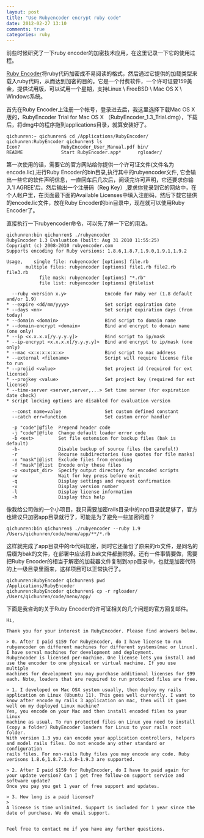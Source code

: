 ```yaml
---
layout: post
title: "Use Rubyencoder encrypt ruby code"
date: 2012-02-27 13:10
comments: true
categories: ruby
---
```


前些时候研究了一下ruby encoder的加密技术应用，在这里记录一下它的使用过程。

[Ruby Encoder](http://rubyencoder.com/)将ruby代码加密成不易阅读的格式，然后通过它提供的加载类型来载入ruby代码，从而达到加密的目的。它是一个付费软件，一个许可证要159美金，提供试用版，可以试用一个星期，支持Linux \ FreeBSD \ Mac OS X \ Windows系统。

首先在Ruby Encoder上注册一个帐号，登录进去后，我这里选择下载Mac OS X版的，RubyEncoder Trial for Mac OS X （RubyEncoder_1.3_Trial.dmg），下载后，将dmg中的程序拖到applications目录，就算安装好了。
```
qichunren:~ qichunren$ cd /Applications/RubyEncoder/
qichunren:RubyEncoder qichunren$ ls
Icon?				RubyEncoder_User_Manual.pdf	bin/
README				Start RubyEncoder.app*		rgloader/
```
第一次使用的话，需要它的官方网站给你提供一个许可证文件(文件名为encode.lic),进行Ruby Encoder的bin目录,执行其中的rubyencoder文件, 它会输出一些它的软件声明信息，一直回车后几次后，阅读完许可声明，它还要求你输入'I AGREE'后，然后输出一个注册码（Reg Key）,要求你登录到它的网站中，在个人帐户里，在页面最下面的Available Licenses中填入注册码，然后下载它提供的encode.lic文件，放在Ruby Encoder的bin目录中，现在就可以使用Ruby Encoder了。

直接执行一下rubyencoder命令，可以先了解一下它的用法。
```
qichunren:bin qichunren$ ./rubyencoder 
RubyEncoder 1.3 Evaluation (built: Aug 31 2010 11:55:25)
Copyright (c) 2008-2010 rubyencoder.com
Supports encoding for Ruby versions: 1.8.6,1.8.7,1.9.0,1.9.1,1.9.2

Usage,    single file: rubyencoder [options] file.rb
       multiple files: rubyencoder [options] file1.rb file2.rb file3.rb
            file mask: rubyencoder [options] "*.rb"
            file list: rubyencoder [options] @filelist

  --ruby <version x.y>              Encode for Ruby ver (1.8 default and/or 1.9)
* --expire <dd/mm/yyyy>             Set script expiration date
* --days <nn>                       Set script expiration days (from today)
* --domain <domain>                 Bind script to domain name
* --domain-encrypt <domain>         Bind and encrypt to domain name (one only)
* --ip <x.x.x.x[/y.y.y.y]>          Bind script to ip/mask
* --ip-encrypt <x.x.x.x[/y.y.y.y]>  Bind and encrypt to ip/mask (one only)
* --mac <x:x:x:x:x:x>               Bind script to mac address
* --external <filename>             Script will require license file to run
* --projid <value>                  Set project id (required for ext license)
* --projkey <value>                 Set project key (required for ext license)
* --time-server <server,server,...> Set time server (for expiration date check)
* script locking options are disabled for evaluation version

  --const name=value                Set custom defined constant
  --catch err=function              Set custom error handler

  -p "code"|@file  Prepend header code
  -j "code"|@file  Change default loader error code
  -b <ext>         Set file extension for backup files (bak is default)
  -b-              Disable backup of source files (be careful!)
  -r               Recurse subdirectories (use quotes for file masks)
  -x "mask"|@list  Exclude files from encoding
  -f "mask"|@list  Encode only these files
  -o <output_dir>  Specify output directory for encoded scripts
  -w               Wait for key press before exit
  -q               Display settings and request confirmation
  -v               Display version number
  -l               Display license information
  -h               Display this help
```

像我给公司做的一个小项目，我只需要加密rails目录中的app目录就足够了，官方也建议只加密app目录就行了，可能是为了避免一些加密问题？
```
qichunren:bin qichunren$ ./rubyencoder --ruby 1.9 /Users/qichunren/code/menu/app/**/*.rb
```
这样就完成了app目录中的rb代码加密，同时它还备份了原来的rb文件，是同名的后缀为bak的文件，在部署中应该将.bak文件都删除掉。还有一件事情要做，需要把Ruby Encoder的相当于解密的加载器文件复制到app目录中，也就是加密代码的上一级目录里面来，这样项目可以正常执行了。
```
qichunren:RubyEncoder qichunren$ pwd
/Applications/RubyEncoder
qichunren:RubyEncoder qichunren$ cp -r rgloader/ /Users/qichunren/code/menu/app/
```

下面是我咨询的关于Ruby Encoder的许可证相关的几个问题的官方回复邮件。
```
Hi,

Thank you for your interest in RubyEncoder. Please find answers below.

> 0. After I paid $159 for RubyEncoder, do I have license to run rubyencoder on different machines for different systems(mac or linux). I have serval machines for development and deployment.
RubyEncoder is licensed per-machine. One license lets you install and
use the encoder to one physical or virtual machine. If you use multiple
machines for development you may purchase additional licenses for $99
each. Note, loaders that are required to run protected files are free.

> 1. I developed on Mac OSX system usually, then deploy my rails application on Linux (Ubuntu 11). This goes well currently. I want to know after encode my rails 3 application on mac, then will it goes well on my deployed Linux machine?
Yes, you encode on your Mac and then install encoded files to your Linux
machine as usual. To run protected files on Linux you need to install
(copy a folder) RubyEncoder loaders for Linux to your rails root folder.
With version 1.3 you can encode your application controllers, helpers
and model rails files. Do not encode any other standard or configuration
rails files. For non-rails Ruby files you may encode any code. Ruby
verisons 1.8.6,1.8.7.1.9.0-1.9.3 are supported.

> 2. After I paid $159 for RubyEncoder, do I have to paid again for your update version? Can I get free follow-on support service and software update?
Once you pay you get 1 year of free support and updates.

> 3. How long is a paid license?
>
A license is time unlimited. Support is included for 1 year since the
date of purchase. We do email support.


Feel free to contact me if you have any further questions.
```
